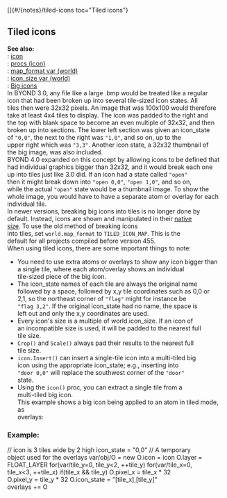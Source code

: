 []{#/{notes}/tiled-icons toc="Tiled icons"}    
## Tiled icons    
**See also:**    
:   [icon](ref/icon)    
:   [procs (icon)](ref/icon/proc)    
:   [map_format var (world)](ref/world/var/map_format)    
:   [icon_size var (world)](ref/world/var/icon_size)    
:   [Big icons](ref/%7Bnotes%7D/big-icons)    
In BYOND 3.0, any file like a large .bmp would be treated like a regular    
icon that had been broken up into several tile-sized icon states. All    
tiles then were 32x32 pixels. An image that was 100x100 would therefore    
take at least 4x4 tiles to display. The icon was padded to the right and    
the top with blank space to become an even multiple of 32x32, and then    
broken up into sections. The lower left section was given an icon_state    
of `"0,0"`, the next to the right was `"1,0"`, and so on, up to the    
upper right which was `"3,3"`. Another icon state, a 32x32 thumbnail of    
the big image, was also included.    
BYOND 4.0 expanded on this concept by allowing icons to be defined that    
had individual graphics bigger than 32x32, and it would break each one    
up into tiles just like 3.0 did. If an icon had a state called `"open"`    
then it might break down into `"open 0,0"`, `"open 1,0"`, and so on,    
while the actual `"open"` state would be a thumbnail image. To show the    
whole image, you would have to have a separate atom or overlay for each    
individual tile.    
In newer versions, breaking big icons into tiles is no longer done by    
default. Instead, icons are shown and manipulated in their [native    
size](ref/%7Bnotes%7D/big-icons). To use the old method of breaking icons    
into tiles, set `world.map_format` to `TILED_ICON_MAP`. This is the    
default for all projects compiled before version 455.    
When using tiled icons, there are some important things to note:    
-   You need to use extra atoms or overlays to show any icon bigger than    
    a single tile, where each atom/overlay shows an individual    
    tile-sized piece of the big icon.    
-   The icon_state names of each tile are always the original name    
    followed by a space, followed by x,y tile coordinates such as 0,0 or    
    2,1, so the northeast corner of `"flag"` might for instance be    
    `"flag 3,2"`. If the original icon_state had no name, the space is    
    left out and only the x,y coordinates are used.    
-   Every icon\'s size is a multiple of world.icon_size. If an icon of    
    an incompatible size is used, it will be padded to the nearest full    
    tile size.    
-   `Crop()` and `Scale()` always pad their results to the nearest full    
    tile size.    
-   `icon.Insert()` can insert a single-tile icon into a multi-tiled big    
    icon using the appropriate icon_state; e.g., inserting into    
    `"door 0,0"` will replace the southwest corner of the `"door"`    
    state.    
-   Using the `icon()` proc, you can extract a single tile from a    
    multi-tiled big icon.    
This example shows a big icon being applied to an atom in tiled mode, as    
overlays:    
### Example:    
// icon is 3 tiles wide by 2 high icon_state = \"0,0\" // A temporary    
object used for the overlays var/obj/O = new O.icon = icon O.layer =    
FLOAT_LAYER for(var/tile_y=0, tile_y\<2, ++tile_y) for(var/tile_x=0,    
tile_x\<3, ++tile_x) if(tile_x && tile_y) O.pixel_x = tile_x \* 32    
O.pixel_y = tile_y \* 32 O.icon_state = \"\[tile_x\],\[tile_y\]\"    
overlays += O  